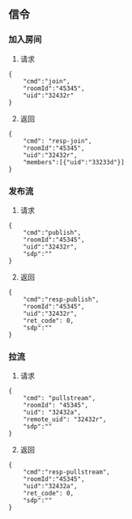 ## 信令

### 加入房间
1. 请求
```
{
    "cmd":"join",
    "roomId":"45345",
    "uid":"32432r"
}
```

2. 返回
```
{
    "cmd": "resp-join",
    "roomId":"45345",
    "uid":"32432r",
    "members":[{"uid":"33233d"}]
}
```

### 发布流
1. 请求
```
{
    "cmd":"publish",
    "roomId":"45345",
    "uid":"32432r",
    "sdp":""
}
```
2. 返回
```
{
    "cmd":"resp-publish",
    "roomId":"45345",
    "uid":"32432r",
    "ret_code": 0,
    "sdp":""
}
```

### 拉流
1. 请求
```
{
    "cmd": "pullstream",
    "roomId": "45345",
    "uid": "32432a",
    "remote_uid": "32432r",
    "sdp":""
}
```

2. 返回
```
{
    "cmd":"resp-pullstream",
    "roomId":"45345",
    "uid":"32432a",
    "ret_code": 0,
    "sdp":""
}
```